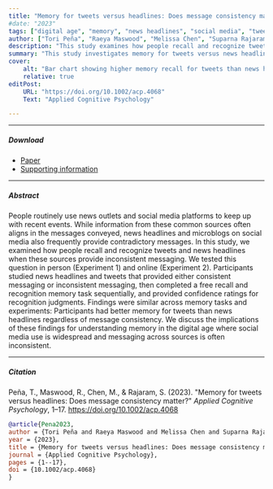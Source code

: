 ```yaml
---
title: "Memory for tweets versus headlines: Does message consistency matter?" 
#date: "2023"
tags: ["digital age", "memory", "news headlines", "social media", "tweets"]
author: ["Tori Peña", "Raeya Maswood", "Melissa Chen", "Suparna Rajaram"]
description: "This study examines how people recall and recognize tweets and news headlines when these sources provide inconsistent messaging, finding a consistent memory advantage for tweets." 
summary: "This study investigates memory for tweets versus news headlines, particularly when their messages conflict. Across both in-person and online experiments, results consistently showed that participants had better memory for tweets than for news headlines, regardless of whether the messages were consistent or inconsistent. This suggests the informal, 'gossipy' nature of microblogs gives them a mnemonic advantage that overrides factors like source credibility."
cover:
    alt: "Bar chart showing higher memory recall for tweets than news headlines"
    relative: true
editPost:
    URL: "https://doi.org/10.1002/acp.4068"
    Text: "Applied Cognitive Psychology"

---
```


---

##### Download

+ [Paper](Pena-et-al.-2023.pdf)
+ [Supporting information](https://onlinelibrary.wiley.com/action/downloadSupplement?doi=10.1002%2Facp.4068&file=acp4068-sup-0001-Supinfo.pdf)

---

##### Abstract

People routinely use news outlets and social media platforms to keep up with recent events. While information from these common sources often aligns in the messages conveyed, news headlines and microblogs on social media also frequently provide contradictory messages. In this study, we examined how people recall and recognize tweets and news headlines when these sources provide inconsistent messaging. We tested this question in person (Experiment 1) and online (Experiment 2). Participants studied news headlines and tweets that provided either consistent messaging or inconsistent messaging, then completed a free recall and recognition memory task sequentially, and provided confidence ratings for recognition judgments. Findings were similar across memory tasks and experiments: Participants had better memory for tweets than news headlines regardless of message consistency. We discuss the implications of these findings for understanding memory in the digital age where social media use is widespread and messaging across sources is often inconsistent.

---

##### Citation

Peña, T., Maswood, R., Chen, M., & Rajaram, S. (2023). "Memory for tweets versus headlines: Does message consistency matter?" *Applied Cognitive Psychology*, 1–17. https://doi.org/10.1002/acp.4068

```BibTeX
@article{Pena2023,
author = {Tori Peña and Raeya Maswood and Melissa Chen and Suparna Rajaram},
year = {2023},
title = {Memory for tweets versus headlines: Does message consistency matter?},
journal = {Applied Cognitive Psychology},
pages = {1--17},
doi = {10.1002/acp.4068}
}